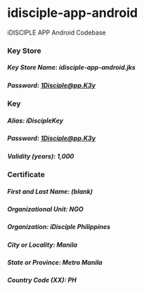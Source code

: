 # idisciple-app-android
iDISCIPLE APP Android Codebase

### Key Store
##### Key Store Name: idisciple-app-android.jks
##### Password: 1Disciple@pp.K3y

### Key
##### Alias: iDiscipleKey
##### Password: 1Disciple@pp.K3y
##### Validity (years): 1,000

### Certificate
##### First and Last Name: (blank)
##### Organizational Unit: NGO
##### Organization: iDisciple Philippines
##### City or Locality: Manila
##### State or Province: Metro Manila
##### Country Code (XX): PH
